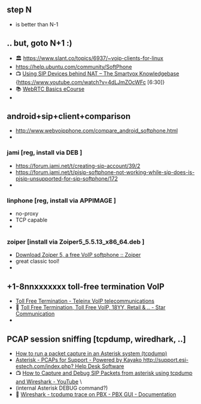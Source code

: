 ## step N
- is better than N-1 

## .. but, goto N+1 :) 
- 🏛️ https://www.slant.co/topics/6937/~voip-clients-for-linux
- https://help.ubuntu.com/community/SoftPhone 
- 📺 [Using SIP Devices behind NAT – The Smartvox Knowledgebase](https://kb.smartvox.co.uk/voip-sip/sip-devices-nat/)  {https://www.youtube.com/watch?v=4dLJmZOcWFc [6:30]} 
- 📚 [WebRTC Basics eCourse](https://webrtc.ventures/webrtc-basics-course/) 
- 

## android+sip+client+comparison 
- http://www.webvoipphone.com/compare_android_softphone.html
- 

### jami [reg, install via DEB ] 
- https://forum.jami.net/t/creating-sip-account/39/2
- https://forum.jami.net/t/pjsip-softphone-not-working-while-sip-does-is-pjsip-unsupported-for-sip-softphone/172 
- 

### linphone [reg, install via APPIMAGE ] 
- no-proxy 
- TCP capable 
- 

### zoiper [install via Zoiper5_5.5.13_x86_64.deb ] 
- [Download Zoiper 5, a free VoIP softphone :: Zoiper](https://www.zoiper.com/en/voip-softphone/download/current) 
- great classic tool! 
- 

## +1-8nnxxxxxxx toll-free termination VoIP 
- [Toll Free Termination - Teleinx VoIP telecommunications](http://www.teleinx.com/toll-free-termination) 
- 💙 [Toll Free Termination, Toll Free VoIP, 18YY, Retail & .. - Star Communication](https://starcompartners.com/termination#tollfree) 
- 

## PCAP session sniffing [tcpdump, wiredhark, ..]
- [How to run a packet capture in an Asterisk system (tcpdump)](https://support.digium.com/s/article/How-to-run-a-packet-capture-in-an-Asterisk-system-tcpdump) 
- [Asterisk - PCAPs for Support - Powered by Kayako http://support.esi-estech.com/index.php? Help Desk Software](http://support.esi-estech.com/index.php?/Knowledgebase/Article/View/51/3/asterisk---pcaps-for-support) 
- 📺 [How to Capture and Debug SIP Packets from asterisk using tcpdump and Wireshark - YouTube](https://www.youtube.com/watch?v=OFpQLyQxt84) \
- (internal Asterisk DEBUG command?) 
- 🧲 [Wireshark - tcpdump trace on PBX - PBX GUI - Documentation](https://wiki.freepbx.org/display/FPG/Wireshark+-+tcpdump+trace+on+PBX) 

